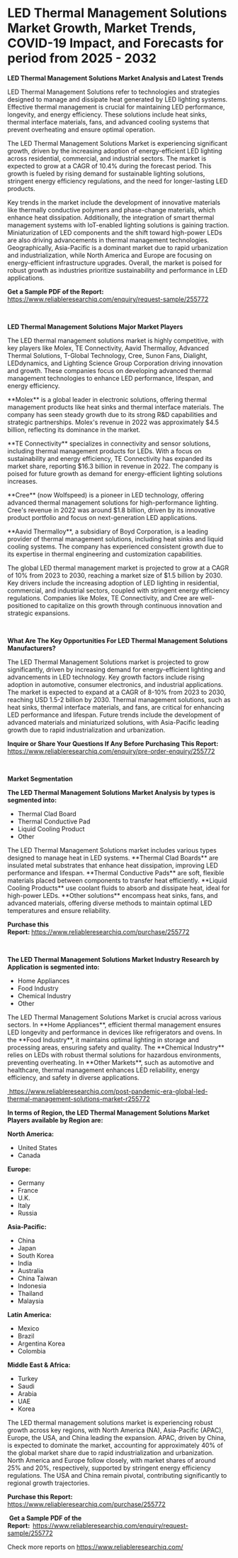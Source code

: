 <p><h1>LED Thermal Management Solutions Market Growth, Market Trends, COVID-19 Impact, and Forecasts for period from 2025 - 2032</h1></p><p><strong>LED Thermal Management Solutions Market Analysis and Latest Trends</strong></p>
<p><p>LED Thermal Management Solutions refer to technologies and strategies designed to manage and dissipate heat generated by LED lighting systems. Effective thermal management is crucial for maintaining LED performance, longevity, and energy efficiency. These solutions include heat sinks, thermal interface materials, fans, and advanced cooling systems that prevent overheating and ensure optimal operation.</p><p>The LED Thermal Management Solutions Market is experiencing significant growth, driven by the increasing adoption of energy-efficient LED lighting across residential, commercial, and industrial sectors. The market is expected to grow at a CAGR of 10.4% during the forecast period. This growth is fueled by rising demand for sustainable lighting solutions, stringent energy efficiency regulations, and the need for longer-lasting LED products.</p><p>Key trends in the market include the development of innovative materials like thermally conductive polymers and phase-change materials, which enhance heat dissipation. Additionally, the integration of smart thermal management systems with IoT-enabled lighting solutions is gaining traction. Miniaturization of LED components and the shift toward high-power LEDs are also driving advancements in thermal management technologies. Geographically, Asia-Pacific is a dominant market due to rapid urbanization and industrialization, while North America and Europe are focusing on energy-efficient infrastructure upgrades. Overall, the market is poised for robust growth as industries prioritize sustainability and performance in LED applications.</p></p>
<p><strong>Get a Sample PDF of the Report:&nbsp;</strong> <a href="https://www.reliableresearchiq.com/enquiry/request-sample/255772?utm_campaign=1842&utm_medium=2&utm_source=Github&utm_content=ia&utm_term=21012025&utm_id=led-thermal-management-solutions">https://www.reliableresearchiq.com/enquiry/request-sample/255772</a></p>
<p>&nbsp;</p>
<p><strong>LED Thermal Management Solutions Major Market Players</strong></p>
<p><p>The LED thermal management solutions market is highly competitive, with key players like Molex, TE Connectivity, Aavid Thermalloy, Advanced Thermal Solutions, T-Global Technology, Cree, Sunon Fans, Dialight, LEDdynamics, and Lighting Science Group Corporation driving innovation and growth. These companies focus on developing advanced thermal management technologies to enhance LED performance, lifespan, and energy efficiency.</p><p>**Molex** is a global leader in electronic solutions, offering thermal management products like heat sinks and thermal interface materials. The company has seen steady growth due to its strong R&D capabilities and strategic partnerships. Molex's revenue in 2022 was approximately $4.5 billion, reflecting its dominance in the market.</p><p>**TE Connectivity** specializes in connectivity and sensor solutions, including thermal management products for LEDs. With a focus on sustainability and energy efficiency, TE Connectivity has expanded its market share, reporting $16.3 billion in revenue in 2022. The company is poised for future growth as demand for energy-efficient lighting solutions increases.</p><p>**Cree** (now Wolfspeed) is a pioneer in LED technology, offering advanced thermal management solutions for high-performance lighting. Cree's revenue in 2022 was around $1.8 billion, driven by its innovative product portfolio and focus on next-generation LED applications.</p><p>**Aavid Thermalloy**, a subsidiary of Boyd Corporation, is a leading provider of thermal management solutions, including heat sinks and liquid cooling systems. The company has experienced consistent growth due to its expertise in thermal engineering and customization capabilities.</p><p>The global LED thermal management market is projected to grow at a CAGR of 10% from 2023 to 2030, reaching a market size of $1.5 billion by 2030. Key drivers include the increasing adoption of LED lighting in residential, commercial, and industrial sectors, coupled with stringent energy efficiency regulations. Companies like Molex, TE Connectivity, and Cree are well-positioned to capitalize on this growth through continuous innovation and strategic expansions.</p></p>
<p>&nbsp;</p>
<p><strong>What Are The Key Opportunities For LED Thermal Management Solutions Manufacturers?</strong></p>
<p><p>The LED Thermal Management Solutions market is projected to grow significantly, driven by increasing demand for energy-efficient lighting and advancements in LED technology. Key growth factors include rising adoption in automotive, consumer electronics, and industrial applications. The market is expected to expand at a CAGR of 8-10% from 2023 to 2030, reaching USD 1.5-2 billion by 2030. Thermal management solutions, such as heat sinks, thermal interface materials, and fans, are critical for enhancing LED performance and lifespan. Future trends include the development of advanced materials and miniaturized solutions, with Asia-Pacific leading growth due to rapid industrialization and urbanization.</p></p>
<p><strong>Inquire or Share Your Questions If Any Before Purchasing This Report:</strong> <a href="https://www.reliableresearchiq.com/enquiry/pre-order-enquiry/255772?utm_campaign=1842&utm_medium=2&utm_source=Github&utm_content=ia&utm_term=21012025&utm_id=led-thermal-management-solutions">https://www.reliableresearchiq.com/enquiry/pre-order-enquiry/255772</a></p>
<p>&nbsp;</p>
<p><strong>Market Segmentation</strong></p>
<p><strong>The LED Thermal Management Solutions Market Analysis by types is segmented into:</strong></p>
<p><ul><li>Thermal Clad Board</li><li>Thermal Conductive Pad</li><li>Liquid Cooling Product</li><li>Other</li></ul></p>
<p><p>The LED Thermal Management Solutions market includes various types designed to manage heat in LED systems. **Thermal Clad Boards** are insulated metal substrates that enhance heat dissipation, improving LED performance and lifespan. **Thermal Conductive Pads** are soft, flexible materials placed between components to transfer heat efficiently. **Liquid Cooling Products** use coolant fluids to absorb and dissipate heat, ideal for high-power LEDs. **Other solutions** encompass heat sinks, fans, and advanced materials, offering diverse methods to maintain optimal LED temperatures and ensure reliability.</p></p>
<p><strong>Purchase this Report:&nbsp;</strong><a href="https://www.reliableresearchiq.com/purchase/255772?utm_campaign=1842&utm_medium=2&utm_source=Github&utm_content=ia&utm_term=21012025&utm_id=led-thermal-management-solutions">https://www.reliableresearchiq.com/purchase/255772</a></p>
<p>&nbsp;</p>
<p><strong>The LED Thermal Management Solutions Market Industry Research by Application is segmented into:</strong></p>
<p><ul><li>Home Appliances</li><li>Food Industry</li><li>Chemical Industry</li><li>Other</li></ul></p>
<p><p>The LED Thermal Management Solutions Market is crucial across various sectors. In **Home Appliances**, efficient thermal management ensures LED longevity and performance in devices like refrigerators and ovens. In the **Food Industry**, it maintains optimal lighting in storage and processing areas, ensuring safety and quality. The **Chemical Industry** relies on LEDs with robust thermal solutions for hazardous environments, preventing overheating. In **Other Markets**, such as automotive and healthcare, thermal management enhances LED reliability, energy efficiency, and safety in diverse applications.</p></p>
<p><a href="https://www.reliableresearchiq.com/post-pandemic-era-global-led-thermal-management-solutions-market-r255772?utm_campaign=1842&utm_medium=2&utm_source=Github&utm_content=ia&utm_term=21012025&utm_id=led-thermal-management-solutions">&nbsp;https://www.reliableresearchiq.com/post-pandemic-era-global-led-thermal-management-solutions-market-r255772</a></p>
<p><strong>In terms of Region, the LED Thermal Management Solutions Market Players available by Region are:</strong></p>
<p>
    <p> <strong> North America: </strong>
        <ul>
            <li>United States</li>
            <li>Canada</li>
        </ul>
        </p> 
    <p> <strong> Europe: </strong>
        <ul>
            <li>Germany</li>
            <li>France</li>
            <li>U.K.</li>
            <li>Italy</li>
            <li>Russia</li>
        </ul>
        </p> 
    <p> <strong> Asia-Pacific: </strong>
        <ul>
            <li>China</li>
            <li>Japan</li>
            <li>South Korea</li>
            <li>India</li>
            <li>Australia</li>
            <li>China Taiwan</li>
            <li>Indonesia</li>
            <li>Thailand</li>
            <li>Malaysia</li>
        </ul>
        </p> 
    <p> <strong> Latin America: </strong>
        <ul>
            <li>Mexico</li>
            <li>Brazil</li>
            <li>Argentina Korea</li>
            <li>Colombia</li>
        </ul>
        </p> 
    <p> <strong> Middle East & Africa: </strong>
        <ul>
            <li>Turkey</li>
            <li>Saudi</li>
            <li>Arabia</li>
            <li>UAE</li>
            <li>Korea</li>
        </ul>
    </p>
    </p>
<p><p>The LED thermal management solutions market is experiencing robust growth across key regions, with North America (NA), Asia-Pacific (APAC), Europe, the USA, and China leading the expansion. APAC, driven by China, is expected to dominate the market, accounting for approximately 40% of the global market share due to rapid industrialization and urbanization. North America and Europe follow closely, with market shares of around 25% and 20%, respectively, supported by stringent energy efficiency regulations. The USA and China remain pivotal, contributing significantly to regional growth trajectories.</p></p>
<p><strong>Purchase this Report: </strong><a href="https://www.reliableresearchiq.com/purchase/255772?utm_campaign=1842&utm_medium=2&utm_source=Github&utm_content=ia&utm_term=21012025&utm_id=led-thermal-management-solutions">https://www.reliableresearchiq.com/purchase/255772</a></p>
<p>&nbsp;<strong>Get a Sample PDF of the Report:&nbsp;&nbsp;</strong><a href="https://www.reliableresearchiq.com/enquiry/request-sample/255772?utm_campaign=1842&utm_medium=2&utm_source=Github&utm_content=ia&utm_term=21012025&utm_id=led-thermal-management-solutions">https://www.reliableresearchiq.com/enquiry/request-sample/255772</a></p>
<p><strong></strong></p>
<p>Check more reports on <a href="https://www.reliableresearchiq.com/?utm_campaign=1842&utm_medium=2&utm_source=Github&utm_content=ia&utm_term=21012025&utm_id=led-thermal-management-solutions">https://www.reliableresearchiq.com/</a></p>